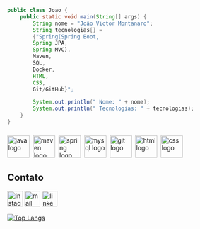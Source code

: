```java
public class Joao {
    public static void main(String[] args) {
        String nome = "João Victor Montanaro";
        String tecnologias[] =
        {"Spring(Spring Boot,
        Spring JPA,
        Spring MVC),
        Maven,
        SQL,
        Docker,
        HTML,
        CSS,
        Git/GitHub}";

        System.out.println(" Nome: " + nome);
        System.out.println(" Tecnologias: " + tecnologias);
    }
}
```
###
<div align="left">
  <img src="https://skillicons.dev/icons?i=java" height="50" alt="java logo"  />
  <img width="0" />
  <img src="https://skillicons.dev/icons?i=maven" height="50" alt="maven logo"  />
  <img width="0" />
  <img src="https://skillicons.dev/icons?i=spring" height="50" alt="spring logo"  />
  <img width="0" />
  <img src="https://skillicons.dev/icons?i=mysql" height="50" alt="mysql logo"  />
  <img width="0" />
  <img src="https://skillicons.dev/icons?i=git" height="50" alt="git logo"  />
  <img width="0" />
  <img src="https://skillicons.dev/icons?i=html" height="50" alt="html logo"  />
  <img width="0" />
  <img src="https://skillicons.dev/icons?i=css" height="50" alt="css logo"  />
  <img width="0" />
    
</div>

<h2>Contato</h2>
<div align="left">
  <a href="https://www.instagram.com/joaomontanaro_/" target="_blank"><img src="https://img.shields.io/static/v1?message=Instagram&logo=instagram&label=&color=E4405F&logoColor=white&labelColor=&style=for-the-badge" height="35" alt="instagram logo"/></a>
  <a href="mailto:joaovictormontanaro@gmail.com" target="_blank"><img src="https://img.shields.io/static/v1?message=Email&logo=gmail&label=&color=D14836&logoColor=white&labelColor=&style=for-the-badge" height="35" alt="mail logo"/></a>
  <a href="https://www.linkedin.com/in/jvmontanaro" target="_blank"><img src="https://img.shields.io/static/v1?message=LinkedIn&logo=linkedin&label=&color=0077B5&logoColor=white&labelColor=&style=for-the-badge" height="35" alt="linkedin logo"/></a>
</div>



[![Top Langs](https://github-readme-stats.vercel.app/api/top-langs/?username=joaojoga&layout=donut&theme=dracula)](https://github.com/anuraghazra/github-readme-stats)
